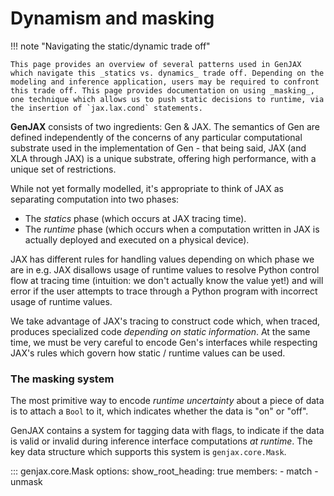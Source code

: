 # Dynamism and masking
!!! note "Navigating the static/dynamic trade off"
  
    This page provides an overview of several patterns used in GenJAX which navigate this _statics vs. dynamics_ trade off. Depending on the modeling and inference application, users may be required to confront this trade off. This page provides documentation on using _masking_, one technique which allows us to push static decisions to runtime, via the insertion of `jax.lax.cond` statements.

**GenJAX** consists of two ingredients: Gen & JAX. The semantics of Gen are defined independently of the concerns of any particular computational substrate used in the implementation of Gen - that being said, JAX (and XLA through JAX) is a unique substrate, offering high performance, with a unique set of restrictions.

While not yet formally modelled, it's appropriate to think of JAX as separating computation into two phases: 

* The _statics_ phase (which occurs at JAX tracing time).
* The _runtime_ phase (which occurs when a computation written in JAX is actually deployed and executed on a physical device). 

JAX has different rules for handling values depending on which phase we are in e.g. JAX disallows usage of runtime values to resolve Python control flow at tracing time (intuition: we don't actually know the value yet!) and will error if the user attempts to trace through a Python program with incorrect usage of runtime values.

We take advantage of JAX's tracing to construct code which, when traced, produces specialized code _depending on static information_. At the same time, we must be very careful to encode Gen's interfaces while respecting JAX's rules which govern how static / runtime values can be used.

### The masking system

The most primitive way to encode _runtime uncertainty_ about a piece of data is to attach a `Bool` to it, which indicates whether the data is "on" or "off".

GenJAX contains a system for tagging data with flags, to indicate if the data is valid or invalid during inference interface computations _at runtime_. The key data structure which supports this system is `genjax.core.Mask`.

::: genjax.core.Mask
    options:
        show_root_heading: true
        members:
          - match
          - unmask
